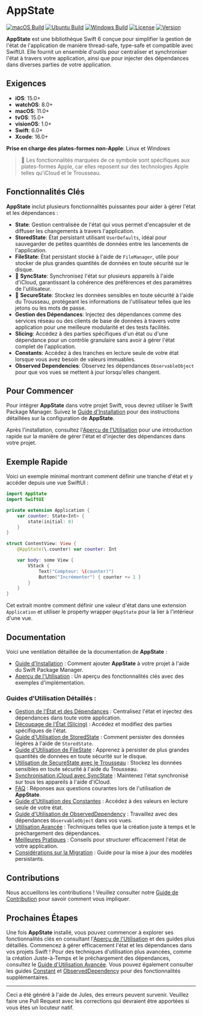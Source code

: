 # AppState

[![macOS Build](https://img.shields.io/github/actions/workflow/status/0xLeif/AppState/macOS.yml?label=macOS&branch=main)](https://github.com/0xLeif/AppState/actions/workflows/macOS.yml)
[![Ubuntu Build](https://img.shields.io/github/actions/workflow/status/0xLeif/AppState/ubuntu.yml?label=Ubuntu&branch=main)](https://github.com/0xLeif/AppState/actions/workflows/ubuntu.yml)
[![Windows Build](https://img.shields.io/github/actions/workflow/status/0xLeif/AppState/windows.yml?label=Windows&branch=main)](https://github.com/0xLeif/AppState/actions/workflows/windows.yml)
[![License](https://img.shields.io/github/license/0xLeif/AppState)](https://github.com/0xLeif/AppState/blob/main/LICENSE)
[![Version](https://img.shields.io/github/v/release/0xLeif/AppState)](https://github.com/0xLeif/AppState/releases)

**AppState** est une bibliothèque Swift 6 conçue pour simplifier la gestion de l'état de l'application de manière thread-safe, type-safe et compatible avec SwiftUI. Elle fournit un ensemble d'outils pour centraliser et synchroniser l'état à travers votre application, ainsi que pour injecter des dépendances dans diverses parties de votre application.

## Exigences

- **iOS**: 15.0+
- **watchOS**: 8.0+
- **macOS**: 11.0+
- **tvOS**: 15.0+
- **visionOS**: 1.0+
- **Swift**: 6.0+
- **Xcode**: 16.0+

**Prise en charge des plates-formes non-Apple**: Linux et Windows

> 🍎 Les fonctionnalités marquées de ce symbole sont spécifiques aux plates-formes Apple, car elles reposent sur des technologies Apple telles qu'iCloud et le Trousseau.

## Fonctionnalités Clés

**AppState** inclut plusieurs fonctionnalités puissantes pour aider à gérer l'état et les dépendances :

- **State**: Gestion centralisée de l'état qui vous permet d'encapsuler et de diffuser les changements à travers l'application.
- **StoredState**: État persistant utilisant `UserDefaults`, idéal pour sauvegarder de petites quantités de données entre les lancements de l'application.
- **FileState**: État persistant stocké à l'aide de `FileManager`, utile pour stocker de plus grandes quantités de données en toute sécurité sur le disque.
- 🍎 **SyncState**: Synchronisez l'état sur plusieurs appareils à l'aide d'iCloud, garantissant la cohérence des préférences et des paramètres de l'utilisateur.
- 🍎 **SecureState**: Stockez les données sensibles en toute sécurité à l'aide du Trousseau, protégeant les informations de l'utilisateur telles que les jetons ou les mots de passe.
- **Gestion des Dépendances**: Injectez des dépendances comme des services réseau ou des clients de base de données à travers votre application pour une meilleure modularité et des tests facilités.
- **Slicing**: Accédez à des parties spécifiques d'un état ou d'une dépendance pour un contrôle granulaire sans avoir à gérer l'état complet de l'application.
- **Constants**: Accédez à des tranches en lecture seule de votre état lorsque vous avez besoin de valeurs immuables.
- **Observed Dependencies**: Observez les dépendances `ObservableObject` pour que vos vues se mettent à jour lorsqu'elles changent.

## Pour Commencer

Pour intégrer **AppState** dans votre projet Swift, vous devrez utiliser le Swift Package Manager. Suivez le [Guide d'Installation](fr/installation.md) pour des instructions détaillées sur la configuration de **AppState**.

Après l'installation, consultez l'[Aperçu de l'Utilisation](fr/usage-overview.md) pour une introduction rapide sur la manière de gérer l'état et d'injecter des dépendances dans votre projet.

## Exemple Rapide

Voici un exemple minimal montrant comment définir une tranche d'état et y accéder depuis une vue SwiftUI :

```swift
import AppState
import SwiftUI

private extension Application {
    var counter: State<Int> {
        state(initial: 0)
    }
}

struct ContentView: View {
    @AppState(\.counter) var counter: Int

    var body: some View {
        VStack {
            Text("Compteur: \(counter)")
            Button("Incrémenter") { counter += 1 }
        }
    }
}
```

Cet extrait montre comment définir une valeur d'état dans une extension `Application` et utiliser le property wrapper `@AppState` pour la lier à l'intérieur d'une vue.

## Documentation

Voici une ventilation détaillée de la documentation de **AppState** :

- [Guide d'Installation](fr/installation.md) : Comment ajouter **AppState** à votre projet à l'aide du Swift Package Manager.
- [Aperçu de l'Utilisation](fr/usage-overview.md) : Un aperçu des fonctionnalités clés avec des exemples d'implémentation.

### Guides d'Utilisation Détaillés :

- [Gestion de l'État et des Dépendances](fr/usage-state-dependency.md) : Centralisez l'état et injectez des dépendances dans toute votre application.
- [Découpage de l'État (Slicing)](fr/usage-slice.md) : Accédez et modifiez des parties spécifiques de l'état.
- [Guide d'Utilisation de StoredState](fr/usage-storedstate.md) : Comment persister des données légères à l'aide de `StoredState`.
- [Guide d'Utilisation de FileState](fr/usage-filestate.md) : Apprenez à persister de plus grandes quantités de données en toute sécurité sur le disque.
- [Utilisation de SecureState avec le Trousseau](fr/usage-securestate.md) : Stockez les données sensibles en toute sécurité à l'aide du Trousseau.
- [Synchronisation iCloud avec SyncState](fr/usage-syncstate.md) : Maintenez l'état synchronisé sur tous les appareils à l'aide d'iCloud.
- [FAQ](fr/faq.md) : Réponses aux questions courantes lors de l'utilisation de **AppState**.
- [Guide d'Utilisation des Constantes](fr/usage-constant.md) : Accédez à des valeurs en lecture seule de votre état.
- [Guide d'Utilisation de ObservedDependency](fr/usage-observeddependency.md) : Travaillez avec des dépendances `ObservableObject` dans vos vues.
- [Utilisation Avancée](fr/advanced-usage.md) : Techniques telles que la création juste à temps et le préchargement des dépendances.
- [Meilleures Pratiques](fr/best-practices.md) : Conseils pour structurer efficacement l'état de votre application.
- [Considérations sur la Migration](fr/migration-considerations.md) : Guide pour la mise à jour des modèles persistants.

## Contributions

Nous accueillons les contributions ! Veuillez consulter notre [Guide de Contribution](fr/contributing.md) pour savoir comment vous impliquer.

## Prochaines Étapes

Une fois **AppState** installé, vous pouvez commencer à explorer ses fonctionnalités clés en consultant l'[Aperçu de l'Utilisation](fr/usage-overview.md) et des guides plus détaillés. Commencez à gérer efficacement l'état et les dépendances dans vos projets Swift ! Pour des techniques d'utilisation plus avancées, comme la création Juste-à-Temps et le préchargement des dépendances, consultez le [Guide d'Utilisation Avancée](fr/advanced-usage.md). Vous pouvez également consulter les guides [Constant](fr/usage-constant.md) et [ObservedDependency](fr/usage-observeddependency.md) pour des fonctionnalités supplémentaires.

---
Ceci a été généré à l'aide de Jules, des erreurs peuvent survenir. Veuillez faire une Pull Request avec les corrections qui devraient être apportées si vous êtes un locuteur natif.

